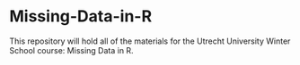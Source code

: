 # Missing-Data-in-R
This repository will hold all of the materials for the Utrecht University Winter School course: Missing Data in R.
